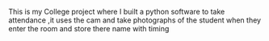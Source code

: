 This is my College project where I built a python software to take attendance ,it uses the cam and take photographs of the student when they enter the room and store there name with timing
